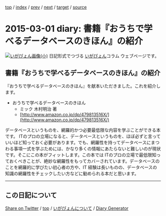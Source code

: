 [top](https://igapyon.github.io/diary/) 
 / [index](https://igapyon.github.io/diary/2015/index.html) 
 / [prev](https://igapyon.github.io/diary/2015/ig150228.html) 
 / [next](https://igapyon.github.io/diary/2015/ig150308.html) 
 / [target](https://igapyon.github.io/diary/2015/ig150301.html) 
 / [source](https://github.com/igapyon/diary/blob/gh-pages/2015/ig150301.html.src.md) 

2015-03-01 diary: 書籍『おうちで学べるデータベースのきほん』の紹介
=====================================================================================================
[![いがぴょん画像(小)](https://igapyon.github.io/diary/images/iga200306s.jpg "いがぴょん")](https://igapyon.github.io/diary/memo/memoigapyon.html) 日記形式でつづる [いがぴょん](https://igapyon.github.io/diary/memo/memoigapyon.html)コラム ウェブページです。

## 書籍『おうちで学べるデータベースのきほん』の紹介

『おうちで学べるデータベースのきほん』を献本いただきました。これを紹介します。

* おうちで学べるデータベースのきほん
  * ミック 木村明治 著
  * [http://www.amazon.co.jp/dp/479813516X/](http://www.amazon.co.jp/dp/479813516X/)

データベースというものを、網羅的かつ必要最低限な内容を学ぶことができる本です。
ITのプロの立場になると、データベースというものを、ほぼ必ずと言っていいほど知っておく必要があります。でも、網羅性を持ってデータベースにまつわる事項一式を学ぶためには、かなり多くの情報にあたらないと難しいのが現状です。そこにこの本がフィットします。この本では ITのプロの立場で最低限知っておくべきことが、絶妙な網羅性をもってカバーされています。データベースのことを網羅的に学びたい初心者の方や、IT 経験は長いものの、データベースの知識の網羅性をチェックしたい方などに勧められる本だと思います。


----------------------------------------------------------------------------------------------------

## この日記について

[Share on Twitter](https://twitter.com/intent/tweet?hashtags=igapyon%2Cdiary%2C%E3%81%84%E3%81%8C%E3%81%B4%E3%82%87%E3%82%93&text=%E6%9B%B8%E7%B1%8D%E3%80%8E%E3%81%8A%E3%81%86%E3%81%A1%E3%81%A7%E5%AD%A6%E3%81%B9%E3%82%8B%E3%83%87%E3%83%BC%E3%82%BF%E3%83%99%E3%83%BC%E3%82%B9%E3%81%AE%E3%81%8D%E3%81%BB%E3%82%93%E3%80%8F%E3%81%AE%E7%B4%B9%E4%BB%8B&url=https%3A%2F%2Figapyon.github.io%2Fdiary%2F2015%2Fig150301.html) / [top](../index.html) / [いがぴょんについて](https://igapyon.github.io/diary/memo/memoigapyon.html) / [Diary Generator](https://github.com/igapyon/igapyonv3)
